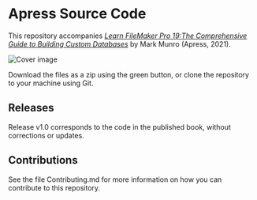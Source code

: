 # Apress Source Code

This repository accompanies [*Learn FileMaker Pro 19:The Comprehensive Guide to Building Custom Databases*](https://www.apress.com/9781484266793) by Mark Munro (Apress, 2021).

[comment]: #cover
![Cover image](9781484266793.jpg)

Download the files as a zip using the green button, or clone the repository to your machine using Git.

## Releases

Release v1.0 corresponds to the code in the published book, without corrections or updates.

## Contributions

See the file Contributing.md for more information on how you can contribute to this repository.